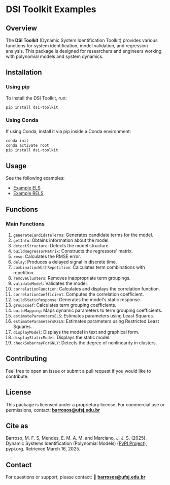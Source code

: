 # DSI Toolkit Examples

## Overview
The **DSI Toolkit** (Dynamic System Identification Toolkit) provides various functions for system identification, model validation, and regression analysis. This package is designed for researchers and engineers working with polynomial models and system dynamics.

## Installation

### **Using pip**
To install the DSI Toolkit, run:
```bash
pip install dsi-toolkit
```

### **Using Conda**
If using Conda, install it via pip inside a Conda environment:
```bash
conda init
conda activate root
pip install dsi-toolkit
```

## Usage

See the following examples:
- [Example ELS](https://github.com/your-repo/examples/exempleELS.py)
- [Example RELS](https://github.com/your-repo/examples/exempleRELS.py)

## Functions
### **Main Functions**
1. `generateCandidateTerms`: Generates candidate terms for the model.
2. `getInfo`: Obtains information about the model.
3. `detectStructure`: Detects the model structure.
4. `buildRegressorMatrix`: Constructs the regressors' matrix.
5. `rmse`: Calculates the RMSE error.
6. `delay`: Produces a delayed signal in discrete time.
7. `combinationWithRepetition`: Calculates term combinations with repetition.
8. `removeClusters`: Removes inappropriate term groupings.
9. `validateModel`: Validates the model.
10. `correlationFunction`: Calculates and displays the correlation function.
11. `correlationCoefficient`: Computes the correlation coefficient.
12. `buildStaticResponse`: Generates the model's static response.
13. `groupcoef`: Calculates term grouping coefficients.
14. `buildMapping`: Maps dynamic parameters to term grouping coefficients.
15. `estimateParametersELS`: Estimates parameters using Least Squares.
16. `estimateParametersRELS`: Estimates parameters using Restricted Least Squares.
17. `displayModel`: Displays the model in text and graphical form.
18. `displayStaticModel`: Displays the static model.
19. `checkSubarrayForGNLY`: Detects the degree of nonlinearity in clusters.

## Contributing
Feel free to open an issue or submit a pull request if you would like to contribute.

## License
This package is licensed under a proprietary license. For commercial use or permissions, contact: **barrosos@ufsj.edu.br**

## Cite as
Barroso, M. F. S, Mendes, E. M. A. M. and Marciano, J. J. S. (2025). Dynamic Systems Identification (Polynomial Models) ([PyPI Project](https://pypi.org/project/dsi-toolkit/)), pypi.org. Retrieved March 16, 2025.

## Contact
For questions or support, please contact:
📧 **barrosos@ufsj.edu.br**
